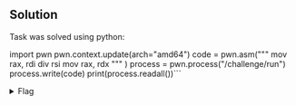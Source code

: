 ## Solution

Task was solved using python:

import pwn
pwn.context.update(arch="amd64")
code = pwn.asm("""
mov rax, rdi
div rsi
mov rax, rdx
""" )
process = pwn.process("/challenge/run")
process.write(code)
print(process.readall())```

<details>
    <summary>Flag</summary>

pwn.college{Am0yRC0FDuhGipNQt6wvvvRzHOg.0FO5EDL5ETN1QzW}</details>

